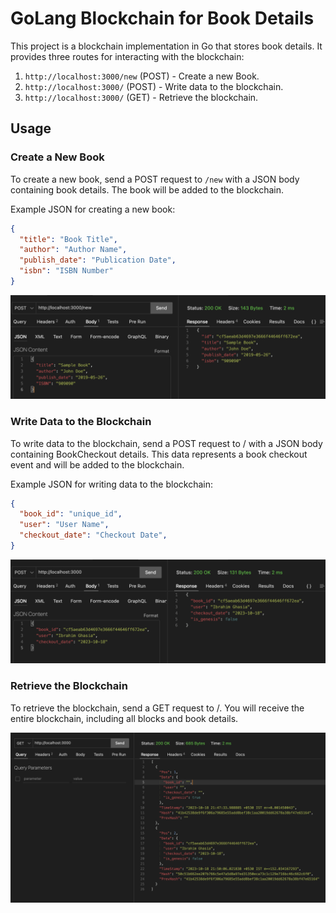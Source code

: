 # GoLang Blockchain for Book Details

This project is a blockchain implementation in Go that stores book details. It provides three routes for interacting with the blockchain:

1. `http://localhost:3000/new` (POST) - Create a new Book.
2. `http://localhost:3000/` (POST) - Write data to the blockchain.
3. `http://localhost:3000/` (GET) - Retrieve the blockchain.

## Usage

### Create a New Book
To create a new book, send a POST request to `/new` with a JSON body containing book details. The book will be added to the blockchain.

Example JSON for creating a new book:
```json
{
  "title": "Book Title",
  "author": "Author Name",
  "publish_date": "Publication Date",
  "isbn": "ISBN Number"
}
```

<img src="./images/new_post.png" />

### Write Data to the Blockchain
To write data to the blockchain, send a POST request to / with a JSON body containing BookCheckout details. This data represents a book checkout event and will be added to the blockchain.

Example JSON for writing data to the blockchain:
```json
{
  "book_id": "unique_id",
  "user": "User Name",
  "checkout_date": "Checkout Date",
}
```

<img src="./images/_post.png" />

### Retrieve the Blockchain
To retrieve the blockchain, send a GET request to /. You will receive the entire blockchain, including all blocks and book details.


<img src="./images/_get.png"/>
